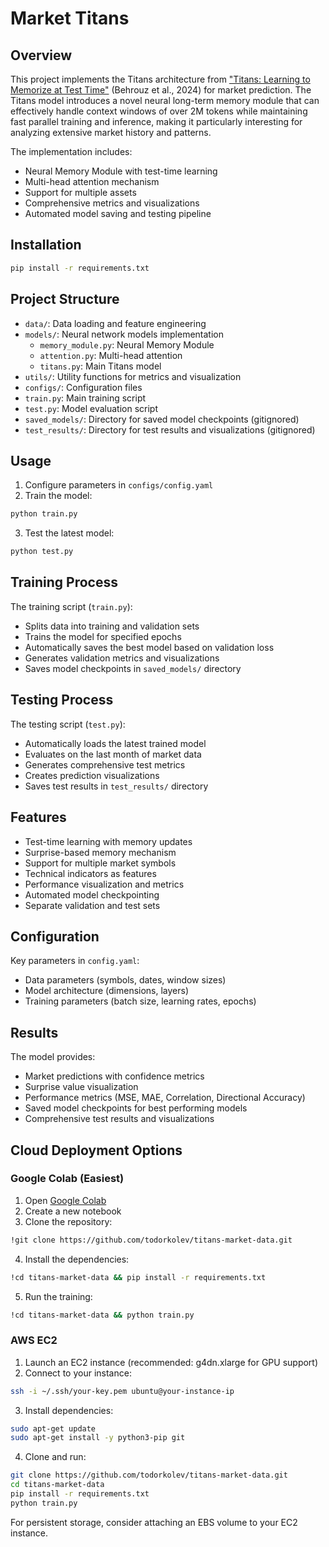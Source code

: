 # Market Titans

## Overview

This project implements the Titans architecture from ["Titans: Learning to Memorize at Test Time"](https://arxiv.org/abs/2501.00663v1) (Behrouz et al., 2024) for market prediction. The Titans model introduces a novel neural long-term memory module that can effectively handle context windows of over 2M tokens while maintaining fast parallel training and inference, making it particularly interesting for analyzing extensive market history and patterns.

The implementation includes:

- Neural Memory Module with test-time learning
- Multi-head attention mechanism
- Support for multiple assets
- Comprehensive metrics and visualizations
- Automated model saving and testing pipeline

## Installation

```bash
pip install -r requirements.txt
```

## Project Structure

- `data/`: Data loading and feature engineering
- `models/`: Neural network models implementation
  - `memory_module.py`: Neural Memory Module
  - `attention.py`: Multi-head attention
  - `titans.py`: Main Titans model
- `utils/`: Utility functions for metrics and visualization
- `configs/`: Configuration files
- `train.py`: Main training script
- `test.py`: Model evaluation script
- `saved_models/`: Directory for saved model checkpoints (gitignored)
- `test_results/`: Directory for test results and visualizations (gitignored)

## Usage

1. Configure parameters in `configs/config.yaml`
2. Train the model:
```bash
python train.py
```
3. Test the latest model:
```bash
python test.py
```

## Training Process

The training script (`train.py`):
- Splits data into training and validation sets
- Trains the model for specified epochs
- Automatically saves the best model based on validation loss
- Generates validation metrics and visualizations
- Saves model checkpoints in `saved_models/` directory

## Testing Process

The testing script (`test.py`):
- Automatically loads the latest trained model
- Evaluates on the last month of market data
- Generates comprehensive test metrics
- Creates prediction visualizations
- Saves test results in `test_results/` directory

## Features

- Test-time learning with memory updates
- Surprise-based memory mechanism
- Support for multiple market symbols
- Technical indicators as features
- Performance visualization and metrics
- Automated model checkpointing
- Separate validation and test sets

## Configuration

Key parameters in `config.yaml`:
- Data parameters (symbols, dates, window sizes)
- Model architecture (dimensions, layers)
- Training parameters (batch size, learning rates, epochs)

## Results

The model provides:
- Market predictions with confidence metrics
- Surprise value visualization
- Performance metrics (MSE, MAE, Correlation, Directional Accuracy)
- Saved model checkpoints for best performing models
- Comprehensive test results and visualizations 

## Cloud Deployment Options

### Google Colab (Easiest)
1. Open [Google Colab](https://colab.research.google.com)
2. Create a new notebook
3. Clone the repository:
```bash
!git clone https://github.com/todorkolev/titans-market-data.git
```
4. Install the dependencies:
```bash
!cd titans-market-data && pip install -r requirements.txt
```
5. Run the training:
```bash
!cd titans-market-data && python train.py
```

### AWS EC2
1. Launch an EC2 instance (recommended: g4dn.xlarge for GPU support)
2. Connect to your instance:
```bash
ssh -i ~/.ssh/your-key.pem ubuntu@your-instance-ip
```
3. Install dependencies:
```bash
sudo apt-get update
sudo apt-get install -y python3-pip git
```
4. Clone and run:
```bash
git clone https://github.com/todorkolev/titans-market-data.git
cd titans-market-data
pip install -r requirements.txt
python train.py
```

For persistent storage, consider attaching an EBS volume to your EC2 instance. 